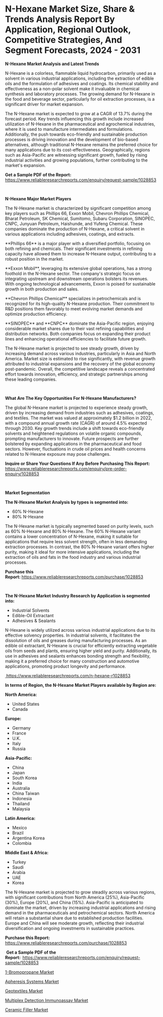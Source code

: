 <p><h1>N-Hexane Market Size, Share & Trends Analysis Report By Application, Regional Outlook, Competitive Strategies, And Segment Forecasts, 2024 - 2031</h1></p><p><strong>N-Hexane Market Analysis and Latest Trends</strong></p>
<p><p>N-Hexane is a colorless, flammable liquid hydrocarbon, primarily used as a solvent in various industrial applications, including the extraction of edible oils and the formulation of adhesives and coatings. Its chemical stability and effectiveness as a non-polar solvent make it invaluable in chemical synthesis and laboratory processes. The growing demand for N-Hexane in the food and beverage sector, particularly for oil extraction processes, is a significant driver for market expansion.</p><p>The N-Hexane market is expected to grow at a CAGR of 13.7% during the forecast period. Key trends influencing this growth include increased utilization of N-Hexane in the pharmaceutical and agrochemical industries, where it is used to manufacture intermediates and formulations. Additionally, the push towards eco-friendly and sustainable production processes is driving innovation and the development of bio-based alternatives, although traditional N-Hexane remains the preferred choice for many applications due to its cost-effectiveness. Geographically, regions such as Asia-Pacific are witnessing significant growth, fueled by rising industrial activities and growing populations, further contributing to the market's expansion.</p></p>
<p><strong>Get a Sample PDF of the Report:&nbsp;</strong> <a href="https://www.reliableresearchreports.com/enquiry/request-sample/1028853">https://www.reliableresearchreports.com/enquiry/request-sample/1028853</a></p>
<p>&nbsp;</p>
<p><strong>N-Hexane Major Market Players</strong></p>
<p><p>The N-Hexane market is characterized by significant competition among key players such as Phillips 66, Exxon Mobil, Chevron Phillips Chemical, Bharat Petroleum, SK Chemical, Sumitomo, Subaru Corporation, SINOPEC, CNPC, Junyuan Petroleum, Haishunde, and Yufeng Chemical. These companies dominate the production of N-Hexane, a critical solvent in various applications including adhesives, coatings, and extracts.</p><p>**Phillips 66** is a major player with a diversified portfolio, focusing on both refining and chemicals. Their significant investments in refining capacity have allowed them to increase N-Hexane output, contributing to a robust position in the market. </p><p>**Exxon Mobil**, leveraging its extensive global operations, has a strong foothold in the N-Hexane sector. The company's strategic focus on integrating upstream and downstream operations bolsters its revenues. With ongoing technological advancements, Exxon is poised for sustainable growth in both production and sales.</p><p>**Chevron Phillips Chemical** specializes in petrochemicals and is recognized for its high-quality N-Hexane production. Their commitment to R&D positions them favorably to meet evolving market demands and optimize production efficiency.</p><p>**SINOPEC** and **CNPC** dominate the Asia-Pacific region, enjoying considerable market shares due to their vast refining capabilities and distribution networks. Both companies focus on expanding their product lines and enhancing operational efficiencies to facilitate future growth.</p><p>The N-Hexane market is projected to see steady growth, driven by increasing demand across various industries, particularly in Asia and North America. Market size is estimated to rise significantly, with revenue growth attributed to industrial expansions and the recovery of the global economy post-pandemic. Overall, the competitive landscape reveals a concentrated effort towards innovation, efficiency, and strategic partnerships among these leading companies.</p></p>
<p>&nbsp;</p>
<p><strong>What Are The Key Opportunities For N-Hexane Manufacturers?</strong></p>
<p><p>The global N-Hexane market is projected to experience steady growth, driven by increasing demand from industries such as adhesives, coatings, and textiles. The market was valued at approximately $1.2 billion in 2022, with a compound annual growth rate (CAGR) of around 4.5% expected through 2030. Key growth trends include a shift towards eco-friendly solvents and heightened regulations on volatile organic compounds, prompting manufacturers to innovate. Future prospects are further bolstered by expanding applications in the pharmaceutical and food sectors. However, fluctuations in crude oil prices and health concerns related to N-Hexane exposure may pose challenges.</p></p>
<p><strong>Inquire or Share Your Questions If Any Before Purchasing This Report:</strong> <a href="https://www.reliableresearchreports.com/enquiry/pre-order-enquiry/1028853">https://www.reliableresearchreports.com/enquiry/pre-order-enquiry/1028853</a></p>
<p>&nbsp;</p>
<p><strong>Market Segmentation</strong></p>
<p><strong>The N-Hexane Market Analysis by types is segmented into:</strong></p>
<p><ul><li>60% N-Hexane</li><li>80% N-Hexane</li></ul></p>
<p><p>The N-Hexane market is typically segmented based on purity levels, such as 60% N-Hexane and 80% N-Hexane. The 60% N-Hexane variant contains a lower concentration of N-Hexane, making it suitable for applications that require less solvent strength, often in less demanding extraction processes. In contrast, the 80% N-Hexane variant offers higher purity, making it ideal for more intensive applications, including the extraction of oils and fats in the food industry and various industrial processes.</p></p>
<p><strong>Purchase this Report:&nbsp;</strong><a href="https://www.reliableresearchreports.com/purchase/1028853">https://www.reliableresearchreports.com/purchase/1028853</a></p>
<p>&nbsp;</p>
<p><strong>The N-Hexane Market Industry Research by Application is segmented into:</strong></p>
<p><ul><li>Industrial Solvents</li><li>Edible-Oil Extractant</li><li>Adhesives & Sealants</li></ul></p>
<p><p>N-Hexane is widely utilized across various industrial applications due to its effective solvency properties. In industrial solvents, it facilitates the dissolution of oils and greases during manufacturing processes. As an edible oil extractant, N-Hexane is crucial for efficiently extracting vegetable oils from seeds and plants, ensuring higher yield and purity. Additionally, its use in adhesives and sealants enhances bonding strength and flexibility, making it a preferred choice for many construction and automotive applications, promoting product longevity and performance.</p></p>
<p><a href="https://www.reliableresearchreports.com/n-hexane-r1028853">&nbsp;https://www.reliableresearchreports.com/n-hexane-r1028853</a></p>
<p><strong>In terms of Region, the N-Hexane Market Players available by Region are:</strong></p>
<p>
    <p> <strong> North America: </strong>
        <ul>
            <li>United States</li>
            <li>Canada</li>
        </ul>
        </p> 
    <p> <strong> Europe: </strong>
        <ul>
            <li>Germany</li>
            <li>France</li>
            <li>U.K.</li>
            <li>Italy</li>
            <li>Russia</li>
        </ul>
        </p> 
    <p> <strong> Asia-Pacific: </strong>
        <ul>
            <li>China</li>
            <li>Japan</li>
            <li>South Korea</li>
            <li>India</li>
            <li>Australia</li>
            <li>China Taiwan</li>
            <li>Indonesia</li>
            <li>Thailand</li>
            <li>Malaysia</li>
        </ul>
        </p> 
    <p> <strong> Latin America: </strong>
        <ul>
            <li>Mexico</li>
            <li>Brazil</li>
            <li>Argentina Korea</li>
            <li>Colombia</li>
        </ul>
        </p> 
    <p> <strong> Middle East & Africa: </strong>
        <ul>
            <li>Turkey</li>
            <li>Saudi</li>
            <li>Arabia</li>
            <li>UAE</li>
            <li>Korea</li>
        </ul>
    </p>
    </p>
<p><p>The N-Hexane market is projected to grow steadily across various regions, with significant contributions from North America (25%), Asia-Pacific (30%), Europe (20%), and China (15%). Asia-Pacific is anticipated to dominate the market, driven by increasing industrial applications and rising demand in the pharmaceuticals and petrochemical sectors. North America will retain a substantial share due to established production facilities. Europe and China will see moderate growth, reflecting their industrial diversification and ongoing investments in sustainable practices.</p></p>
<p><strong>Purchase this Report: </strong><a href="https://www.reliableresearchreports.com/purchase/1028853">https://www.reliableresearchreports.com/purchase/1028853</a></p>
<p>&nbsp;<strong>Get a Sample PDF of the Report:&nbsp;&nbsp;</strong><a href="https://www.reliableresearchreports.com/enquiry/request-sample/1028853">https://www.reliableresearchreports.com/enquiry/request-sample/1028853</a></p>
<p><strong></strong></p>
<p><p><a href="https://github.com/RickHolmes3/Market-Research-Report-List-6/blob/main/1-bromopropane-market.md">1-Bromopropane Market</a></p><p><a href="https://www.linkedin.com/pulse/apheresis-systems-market-size-share-trends-analysis-report-alome?trackingId=wcrye%2B4wTDCUdwgh2wcIEg%3D%3D">Apheresis Systems Market</a></p><p><a href="https://github.com/Krish2023na/Market-Research-Report-List-6/blob/main/geotextiles-market.md">Geotextiles Market</a></p><p><a href="https://issuu.com/reportprime-2/docs/multiplex-detection-immunoassay-mar_76658f991af66a">Multiplex Detection Immunoassay Market</a></p><p><a href="https://www.linkedin.com/pulse/ceramic-filler-market-trends-focusing-insight-forecast-analysis-a1o1e?trackingId=asaV7zBbTgWEje0gD0CKWg%3D%3D">Ceramic Filler Market</a></p></p>